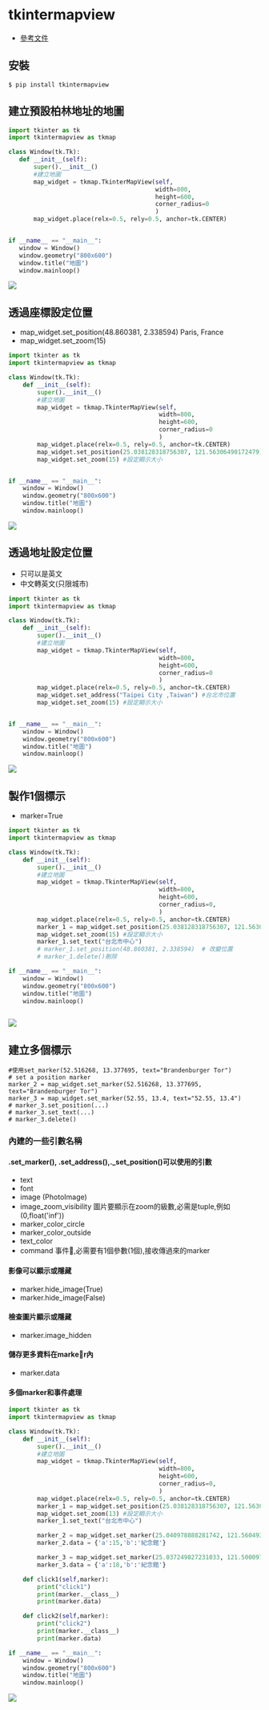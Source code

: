  # tkintermapview
 
 - [參考文件](https://github.com/TomSchimansky/TkinterMapView#importing)
 
 ## 安裝
 
 ```
 $ pip install tkintermapview
 ```
 
 ## 建立預設柏林地址的地圖
 
 ```python
 import tkinter as tk
import tkintermapview as tkmap

class Window(tk.Tk):
    def __init__(self):
        super().__init__()
        #建立地圖
        map_widget = tkmap.TkinterMapView(self,
                                          width=800,
                                          height=600,
                                          corner_radius=0
                                          )
        map_widget.place(relx=0.5, rely=0.5, anchor=tk.CENTER)


if __name__ == "__main__":
    window = Window()
    window.geometry("800x600")
    window.title("地圖")
    window.mainloop()
 ```
 
 ![](./images/pic1.png)
 
 ## 透過座標設定位置
 
 - map_widget.set_position(48.860381, 2.338594)  Paris, France
- map_widget.set_zoom(15)

```python
import tkinter as tk
import tkintermapview as tkmap

class Window(tk.Tk):
    def __init__(self):
        super().__init__()
        #建立地圖
        map_widget = tkmap.TkinterMapView(self,
                                          width=800,
                                          height=600,
                                          corner_radius=0
                                          )
        map_widget.place(relx=0.5, rely=0.5, anchor=tk.CENTER)
        map_widget.set_position(25.038128318756307, 121.56306490172479) #台北市位置
        map_widget.set_zoom(15) #設定顯示大小


if __name__ == "__main__":
    window = Window()
    window.geometry("800x600")
    window.title("地圖")
    window.mainloop()

```

![](./images/pic2.png)

## 透過地址設定位置
- 只可以是英文
- 中文轉英文(只限城市)

```python
import tkinter as tk
import tkintermapview as tkmap

class Window(tk.Tk):
    def __init__(self):
        super().__init__()
        #建立地圖
        map_widget = tkmap.TkinterMapView(self,
                                          width=800,
                                          height=600,
                                          corner_radius=0
                                          )
        map_widget.place(relx=0.5, rely=0.5, anchor=tk.CENTER)
        map_widget.set_address("Taipei City ,Taiwan") #台北市位置
        map_widget.set_zoom(15) #設定顯示大小


if __name__ == "__main__":
    window = Window()
    window.geometry("800x600")
    window.title("地圖")
    window.mainloop()

```

![](./images/pic3.png)

## 製作1個標示

- marker=True

```python
import tkinter as tk
import tkintermapview as tkmap

class Window(tk.Tk):
    def __init__(self):
        super().__init__()
        #建立地圖
        map_widget = tkmap.TkinterMapView(self,
                                          width=800,
                                          height=600,
                                          corner_radius=0,
                                          )
        map_widget.place(relx=0.5, rely=0.5, anchor=tk.CENTER)
        marker_1 = map_widget.set_position(25.038128318756307, 121.56306490172479,marker=True) #台北市位置
        map_widget.set_zoom(15) #設定顯示大小
        marker_1.set_text("台北市中心")
        # marker_1.set_position(48.860381, 2.338594)  # 改變位置
        # marker_1.delete()刪除

if __name__ == "__main__":
    window = Window()
    window.geometry("800x600")
    window.title("地圖")
    window.mainloop()



```

![](./images/pic4.png)

## 建立多個標示

```
#使用set_marker(52.516268, 13.377695, text="Brandenburger Tor")
# set a position marker
marker_2 = map_widget.set_marker(52.516268, 13.377695, text="Brandenburger Tor")
marker_3 = map_widget.set_marker(52.55, 13.4, text="52.55, 13.4")
# marker_3.set_position(...)
# marker_3.set_text(...)
# marker_3.delete()
```

### 內建的一些引數名稱
#### .set_marker(), .set_address(),._set_position()可以使用的引數

- text
- font
- image (PhotoImage)
- image_zoom_visibility 圖片要顯示在zoom的級數,必需是tuple,例如(0,float('inf'))
- marker_color_circle
- marker_color_outside
- text_color
- command 事件,必需要有1個參數(1個),接收傳過來的marker

#### 影像可以顯示或隱藏

- marker.hide_image(True)
- marker.hide_image(False)

#### 檢查圖片顯示或隱藏

- marker.image_hidden

#### 儲存更多資料在marker內

- marker.data

#### 多個marker和事件處理

```python
import tkinter as tk
import tkintermapview as tkmap

class Window(tk.Tk):
    def __init__(self):
        super().__init__()
        #建立地圖
        map_widget = tkmap.TkinterMapView(self,
                                          width=800,
                                          height=600,
                                          corner_radius=0,
                                          )
        map_widget.place(relx=0.5, rely=0.5, anchor=tk.CENTER)
        marker_1 = map_widget.set_position(25.038128318756307, 121.56306490172479,marker=True) #台北市位置
        map_widget.set_zoom(13) #設定顯示大小
        marker_1.set_text("台北市中心")

        marker_2 = map_widget.set_marker(25.040978888281742, 121.56049337427295,text ="國父紀念館",command=self.click1) #國父紀念館
        marker_2.data = {'a':15,'b':'紀念館'}

        marker_3 = map_widget.set_marker(25.037249827231033, 121.50009738141222,text ="龍山寺",command=self.click2) #國父紀念館
        marker_3.data = {'a':18,'b':'紀念館'}

    def click1(self,marker):
        print("click1")
        print(marker.__class__)
        print(marker.data)

    def click2(self,marker):
        print("click2")
        print(marker.__class__)
        print(marker.data)

if __name__ == "__main__":
    window = Window()
    window.geometry("800x600")
    window.title("地圖")
    window.mainloop()

```

![](./images/pic5.png)

